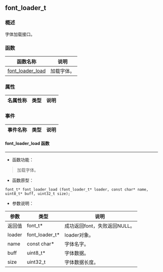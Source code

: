 ## font\_loader\_t
### 概述
 字体加载接口。

### 函数
<p id="font_loader_t_methods">

| 函数名称 | 说明 | 
| -------- | ------------ | 
| <a href="#font_loader_t_font_loader_load">font\_loader\_load</a> | 加载字体。 |
### 属性
<p id="font_loader_t_properties">

| 名属性称 | 类型 | 说明 | 
| -------- | ----- | ------------ | 
### 事件
<p id="font_loader_t_events">

| 事件名称 | 类型  | 说明 | 
| -------- | ----- | ------- | 
#### font\_loader\_load 函数
-----------------------

* 函数功能：

> <p id="font_loader_t_font_loader_load"> 加载字体。



* 函数原型：

```
font_t* font_loader_load (font_loader_t* loader, const char* name, uint8_t* buff, uint32_t size);
```

* 参数说明：

| 参数 | 类型 | 说明 |
| -------- | ----- | --------- |
| 返回值 | font\_t* | 成功返回font，失败返回NULL。 |
| loader | font\_loader\_t* | loader对象。 |
| name | const char* | 字体名字。 |
| buff | uint8\_t* | 字体数据。 |
| size | uint32\_t | 字体数据长度。 |
